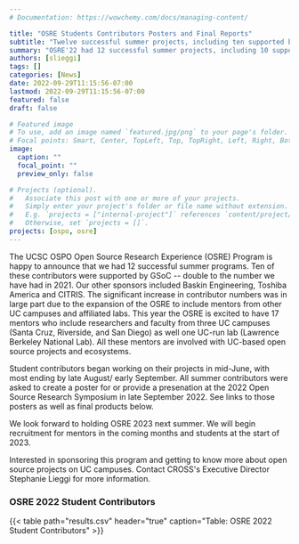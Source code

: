 ```yaml
---
# Documentation: https://wowchemy.com/docs/managing-content/

title: "OSRE Students Contributors Posters and Final Reports"
subtitle: "Twelve successful summer projects, including ten supported by GSoC, double the number of last year"
summary: "OSRE'22 had 12 successful summer projects, including 10 supported by GSoC, double the number of last year. Other sponsors included Toshiba America Electronic Components, Baskin Engineering, and CITRIS."
authors: [slieggi]
tags: []
categories: [News]
date: 2022-09-29T11:15:56-07:00
lastmod: 2022-09-29T11:15:56-07:00
featured: false
draft: false

# Featured image
# To use, add an image named `featured.jpg/png` to your page's folder.
# Focal points: Smart, Center, TopLeft, Top, TopRight, Left, Right, BottomLeft, Bottom, BottomRight.
image:
  caption: ""
  focal_point: ""
  preview_only: false

# Projects (optional).
#   Associate this post with one or more of your projects.
#   Simply enter your project's folder or file name without extension.
#   E.g. `projects = ["internal-project"]` references `content/project/deep-learning/index.md`.
#   Otherwise, set `projects = []`.
projects: [ospo, osre]
---
```


The UCSC OSPO Open Source Research Experience (OSRE) Program is happy to announce that we had 12 successful summer programs. Ten of these contributors were supported by GSoC --  double to the number we have had in 2021. Our other sponsors included Baskin Engineering, Toshiba America and CITRIS. The significant increase in contributor numbers was in large part due to the expansion of the OSRE to include mentors from other UC campuses and affiliated labs. This year the OSRE is excited to have 17 mentors who include researchers and faculty from three UC campuses (Santa Cruz, Riverside, and San Diego) as well one UC-run lab (Lawrence Berkeley National Lab). All these mentors are involved with UC-based open source projects and ecosystems. 

Student contributors began working on their projects in mid-June, with most ending by late August/ early September. All summer contributors were asked to create a poster for or provide a presenation at the 2022 Open Source Research Symposium in late September 2022. See links to those posters as well as final products below.

We look forward to holding OSRE 2023 next summer. We will begin recruitment for mentors in the coming months and students at the start of 2023.

Interested in sponsoring this program and getting to know more about open source projects on UC campuses. Contact CROSS's Executive Director Stephanie Lieggi for more information.

### OSRE 2022 Student Contributors

{{< table path="results.csv" header="true" caption="Table: OSRE 2022 Student Contributors" >}}
